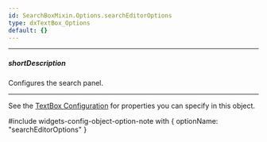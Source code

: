 ```yaml
---
id: SearchBoxMixin.Options.searchEditorOptions
type: dxTextBox_Options
default: {}
---
```

---
##### shortDescription
Configures the search panel.

---
See the [TextBox Configuration](/api-reference/10%20UI%20Widgets/dxTextBox/1%20Configuration '/Documentation/ApiReference/UI_Components/dxTextBox/Configuration/') for properties you can specify in this object.

#include widgets-config-object-option-note with {
    optionName: "searchEditorOptions"
}